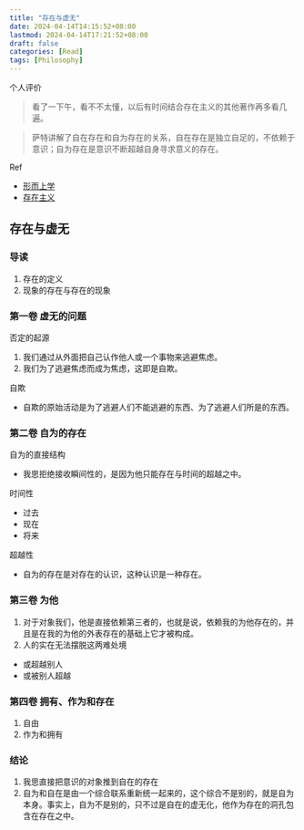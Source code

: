 ```yaml
---
title: "存在与虚无"
date: 2024-04-14T14:15:52+08:00
lastmod: 2024-04-14T17:21:52+08:00
draft: false
categories: [Read]
tags: [Philosophy]
---
```


个人评价

> 看了一下午，看不不太懂，以后有时间结合存在主义的其他著作再多看几遍。

> 萨特讲解了自在存在和自为存在的关系，自在存在是独立自足的，不依赖于意识；自为存在是意识不断超越自身寻求意义的存在。

Ref
- [形而上学](https://zh.wikipedia.org/zh-cn/形而上学)
- [存在主义](https://zh.wikipedia.org/wiki/存在主义)

## 存在与虚无

### 导读
1. 存在的定义
2. 现象的存在与存在的现象

### 第一卷 虚无的问题
否定的起源
1. 我们通过从外面把自己认作他人或一个事物来逃避焦虑。
2. 我们为了逃避焦虑而成为焦虑，这即是自欺。

自欺
- 自欺的原始活动是为了逃避人们不能逃避的东西、为了逃避人们所是的东西。

### 第二卷 自为的存在
自为的直接结构
- 我思拒绝接收瞬间性的，是因为他只能存在与时间的超越之中。

时间性
- 过去
- 现在
- 将来

超越性
- 自为的存在是对存在的认识，这种认识是一种存在。


### 第三卷 为他
1. 对于对象我们，他是直接依赖第三者的，也就是说，依赖我的为他存在的，并且是在我的为他的外表存在的基础上它才被构成。
2. 人的实在无法摆脱这两难处境
  - 或超越别人
  - 或被别人超越

### 第四卷 拥有、作为和存在
1. 自由
2. 作为和拥有

### 结论
1. 我思直接把意识的对象推到自在的存在
2. 自为和自在是由一个综合联系重新统一起来的，这个综合不是别的，就是自为本身。事实上，自为不是别的，只不过是自在的虚无化，他作为存在的洞孔包含在存在之中。

